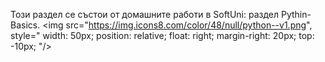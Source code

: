 Този раздел се състои от домашните работи в SoftUni: раздел Pythin-Basics. 
<img src="https://img.icons8.com/color/48/null/python--v1.png",
        style="
          width: 50px;
          position: relative;
          float: right;
          margin-right: 20px;
          top: -10px;
        "/>
